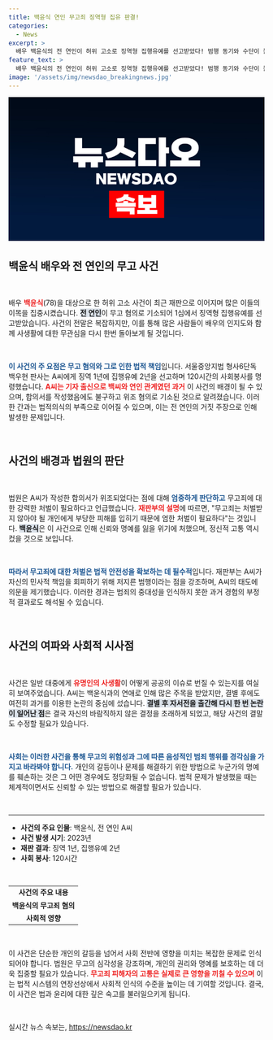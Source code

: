 ```yaml
---
title: 백윤식 연인 무고죄 징역형 집유 판결!
categories:
  - News
excerpt: >
  배우 백윤식의 전 연인이 허위 고소로 징역형 집행유예를 선고받았다! 범행 동기와 수단이 불량하다고 지적한 재판부의 경고, 그리고 연애 후 펼쳐진 소송전까지, 뜨거운 논란의 전말을 밝혀드립니다.
feature_text: >
  배우 백윤식의 전 연인이 허위 고소로 징역형 집행유예를 선고받았다! 범행 동기와 수단이 불량하다고 지적한 재판부의 경고, 그리고 연애 후 펼쳐진 소송전까지, 뜨거운 논란의 전말을 밝혀드립니다.
image: '/assets/img/newsdao_breakingnews.jpg'
---
```


<p><img src="/assets/img/newsdao_breakingnews.jpg" alt="ontimetimes 속보" /></p>

<h2 data-ke-size="size26">백윤식 배우와 전 연인의 무고 사건</h2>

<p data-ke-size="size16">&nbsp;</p>

<p data-ke-size="size16">배우 <b><span style="color: #ee2323;">백윤식</span></b>(78)을 대상으로 한 허위 고소 사건이 최근 재판으로 이어지며 많은 이들의 이목을 집중시켰습니다. <b><span style="background-color: #21538527;">전 연인</span></b>이 무고 혐의로 기소되어 1심에서 징역형 집행유예를 선고받았습니다. 사건의 전말은 복잡하지만, 이를 통해 많은 사람들이 배우의 인지도와 함께 사생활에 대한 무관심을 다시 한번 돌아보게 될 것입니다.</p>

<p data-ke-size="size16">&nbsp;</p>

<p><b><span style="color: #1a5490;">이 사건의 주 요점은 무고 혐의와 그로 인한 법적 책임</span></b>입니다. 서울중앙지법 형사6단독 백우현 판사는 A씨에게 징역 1년에 집행유예 2년을 선고하며 120시간의 사회봉사를 명령했습니다. <b><span style="color: #ee2323;">A씨는 기자 출신으로 백씨와 연인 관계였던 과거</span></b> 이 사건의 배경이 될 수 있으며, 합의서를 작성했음에도 불구하고 위조 혐의로 기소된 것으로 알려졌습니다. 이러한 간과는 법적의식의 부족으로 이어질 수 있으며, 이는 전 연인의 거짓 주장으로 인해 발생한 문제입니다.</p></p>

<p data-ke-size="size16">&nbsp;</p>

<h2 data-ke-size="size26">사건의 배경과 법원의 판단</h2>

<p data-ke-size="size16">&nbsp;</p>

<p data-ke-size="size16">법원은 A씨가 작성한 합의서가 위조되었다는 점에 대해 <b><span style="color: #1a5490;">엄중하게 판단하고</span></b> 무고죄에 대한 강력한 처벌이 필요하다고 언급했습니다. <b><span style="color: #ee2323;">재판부의 설명</span></b>에 따르면, "무고죄는 처벌받지 않아야 될 개인에게 부당한 피해를 입히기 때문에 엄한 처벌이 필요하다"는 것입니다. <b><span style="background-color: #21538527;">백윤식</span></b>은 이 사건으로 인해 신뢰와 명예를 잃을 위기에 처했으며, 정신적 고통 역시 컸을 것으로 보입니다.</p>

<p data-ke-size="size16">&nbsp;</p>

<p><b><span style="color: #1a5490;">따라서 무고죄에 대한 처벌은 법적 안전성을 확보하는 데 필수적</span></b>입니다. 재판부는 A씨가 자신의 민사적 책임을 회피하기 위해 저지른 범행이라는 점을 강조하며, A씨의 태도에 의문을 제기했습니다. 이러한 경과는 범죄의 중대성을 인식하지 못한 과거 경험의 부정적 결과로도 해석될 수 있습니다.</p></p>

<p data-ke-size="size16">&nbsp;</p>

<h2 data-ke-size="size26">사건의 여파와 사회적 시사점</h2>

<p data-ke-size="size16">&nbsp;</p>

<p data-ke-size="size16">사건은 일반 대중에게 <b><span style="color: #ee2323;">유명인의 사생활</span></b>이 어떻게 공공의 이슈로 번질 수 있는지를 여실히 보여주었습니다. A씨는 백윤식과의 연애로 인해 많은 주목을 받았지만, 결별 후에도 여전히 과거를 이용한 논란의 중심에 섰습니다. <b><span style="background-color: #21538527;">결별 후 자서전을 출간해 다시 한 번 논란이 일어난 점</span></b>은 결국 자신의 바람직하지 않은 결정을 초래하게 되었고, 해당 사건의 결말도 수정할 필요가 있습니다.</p>

<p data-ke-size="size16">&nbsp;</p>

<p><b><span style="color: #1a5490;">사회는 이러한 사건을 통해 무고의 위험성과 그에 따른 음성적인 범죄 행위를 경각심을 가지고 바라봐야 합니다.</span></b> 개인의 갈등이나 문제를 해결하기 위한 방법으로 누군가의 명예를 훼손하는 것은 그 어떤 경우에도 정당화될 수 없습니다. 법적 문제가 발생했을 때는 체계적이면서도 신뢰할 수 있는 방법으로 해결할 필요가 있습니다.</p></p>

<p data-ke-size="size16">&nbsp;</p>

<hr>

<ul>
  <li><b>사건의 주요 인물</b>: 백윤식, 전 연인 A씨</li>
  <li><b>사건 발생 시기</b>: 2023년</li>
  <li><b>재판 결과</b>: 징역 1년, 집행유예 2년</li>
  <li><b>사회 봉사</b>: 120시간</li>
</ul>

<p data-ke-size="size16">&nbsp;</p>

<table>
  <tr>
    <td style="text-align: center; height: 17px;"><b>사건의 주요 내용</b></td>
  </tr>
  <tr>
    <td style="text-align: center; height: 17px;"><b>백윤식의 무고죄 혐의</b></td>
  </tr>
  <tr>
    <td style="text-align: center; height: 17px;"><b>사회적 영향</b></td>
  </tr>
</table>

<p data-ke-size="size16">&nbsp;</p>

<p data-ke-size="size16">이 사건은 단순한 개인의 갈등을 넘어서 사회 전반에 영향을 미치는 복잡한 문제로 인식되어야 합니다. 법원은 무고의 심각성을 강조하며, 개인의 권리와 명예를 보호하는 데 더욱 집중할 필요가 있습니다. <b><span style="color: #ee2323;">무고죄 피해자의 고통은 실제로 큰 영향을 끼칠 수 있으며</span></b> 이는 법적 시스템의 연장선상에서 사회적 인식의 수준을 높이는 데 기여할 것입니다. 결국, 이 사건은 법과 윤리에 대한 깊은 숙고를 불러일으키게 됩니다.</p> 

<p data-ke-size="size16">&nbsp;</p>
실시간 뉴스 속보는, <a href="https://newsdao.kr" rel="dofollow">https://newsdao.kr</a>


